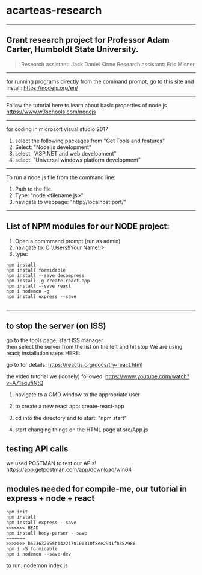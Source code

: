 # acarteas-research

---

## Grant research project for Professor Adam Carter, Humboldt State University.
> Research assistant: Jack Daniel Kinne
> Research assistant: Eric Misner

---

for running programs directly from the command prompt, go to this site and install:
https://nodejs.org/en/

---

Follow the tutorial here to learn about basic properties of node.js
https://www.w3schools.com/nodejs

---

for coding in microsoft visual studio 2017 
1. select the following packages from "Get Tools and features"
2. Select: "Node.js development"
3. select: "ASP.NET and web development"
4. select: "Universal windows platform development"

---

To run a node.js file from the command line:
1. Path to the file.
2. Type: "node <filename.js>"
3. navigate to webpage: "http://localhost:port/"

---

## List of NPM modules for our NODE project:

1. Open a commmand prompt (run as admin) 
2. navigate to: C:\Users\!!Your Name!!>
3. type:

```	
npm install
npm install formidable
npm install --save decompress
npm install -g create-react-app
npm install --save react
npm i nodemon -g
npm install express --save
	
```

---
 
## to stop the server (on ISS) 
go to the tools page,  start ISS manager  
then select the server from the list on the left and hit stop
We are using react;  installation steps HERE:

go to for details:
https://reactjs.org/docs/try-react.html

the video tutorial we (loosely) followed:
https://www.youtube.com/watch?v=A71aqufiNtQ

1. navigate to a CMD window to the appropriate user


3. to create a new react app:
create-react-app <name-of-hello-world>

4. cd into the directory and to start:
"npm start"

5. start changing things on the HTML page at src/App.js


## testing API calls

we used POSTMAN to test our APIs!
https://app.getpostman.com/app/download/win64



## modules needed for compile-me, our tutorial in express + node + react

``` 
npm init
npm install
npm install express --save
<<<<<<< HEAD
npm install body-parser --save
=======
>>>>>>> b523632055b1422170100310f8ee2941fb382986
npm i -S formidable
npm i nodemon --save-dev

```
to run:
nodemon index.js


